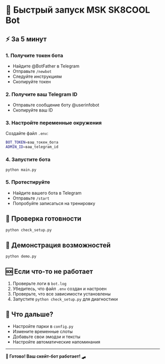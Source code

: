 # 🚀 Быстрый запуск MSK SK8COOL Bot

## ⚡ За 5 минут

### 1. Получите токен бота
- Найдите @BotFather в Telegram
- Отправьте `/newbot`
- Следуйте инструкциям
- Скопируйте токен

### 2. Получите ваш Telegram ID
- Отправьте сообщение боту @userinfobot
- Скопируйте ваш ID

### 3. Настройте переменные окружения
Создайте файл `.env`:
```bash
BOT_TOKEN=ваш_токен_бота
ADMIN_ID=ваш_telegram_id
```

### 4. Запустите бота
```bash
python main.py
```

### 5. Протестируйте
- Найдите вашего бота в Telegram
- Отправьте `/start`
- Попробуйте записаться на тренировку

## 🔧 Проверка готовности

```bash
python check_setup.py
```

## 📱 Демонстрация возможностей

```bash
python demo.py
```

## 🆘 Если что-то не работает

1. Проверьте логи в `bot.log`
2. Убедитесь, что файл `.env` создан и настроен
3. Проверьте, что все зависимости установлены
4. Запустите `python check_setup.py` для диагностики

## 🎯 Что дальше?

- Настройте парки в `config.py`
- Измените временные слоты
- Добавьте свои эмодзи и тексты
- Настройте автоматические напоминания

---

**🎉 Готово! Ваш скейт-бот работает! 🛹**
